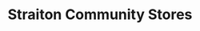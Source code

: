 ---
title: "Straiton Community Stores"
url: /straiton/straiton-community-stores/
shop: Lebensmittel
---